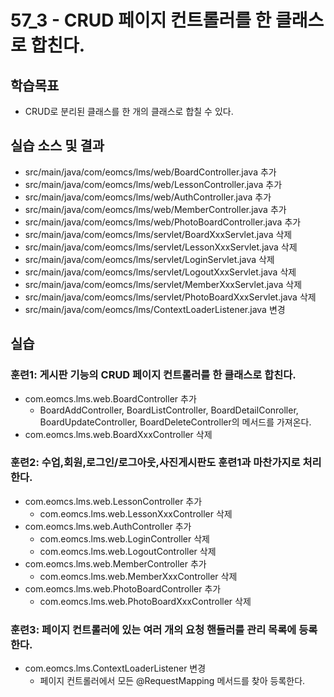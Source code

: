 # 57_3 - CRUD 페이지 컨트롤러를 한 클래스로 합친다.

## 학습목표

- CRUD로 분리된 클래스를 한 개의 클래스로 합칠 수 있다.


## 실습 소스 및 결과

- src/main/java/com/eomcs/lms/web/BoardController.java 추가
- src/main/java/com/eomcs/lms/web/LessonController.java 추가
- src/main/java/com/eomcs/lms/web/AuthController.java 추가
- src/main/java/com/eomcs/lms/web/MemberController.java 추가
- src/main/java/com/eomcs/lms/web/PhotoBoardController.java 추가
- src/main/java/com/eomcs/lms/servlet/BoardXxxServlet.java 삭제
- src/main/java/com/eomcs/lms/servlet/LessonXxxServlet.java 삭제
- src/main/java/com/eomcs/lms/servlet/LoginServlet.java 삭제
- src/main/java/com/eomcs/lms/servlet/LogoutXxxServlet.java 삭제
- src/main/java/com/eomcs/lms/servlet/MemberXxxServlet.java 삭제
- src/main/java/com/eomcs/lms/servlet/PhotoBoardXxxServlet.java 삭제
- src/main/java/com/eomcs/lms/ContextLoaderListener.java 변경

## 실습  

### 훈련1: 게시판 기능의 CRUD 페이지 컨트롤러를 한 클래스로 합친다.

- com.eomcs.lms.web.BoardController 추가
  - BoardAddController, BoardListController, BoardDetailConroller, 
    BoardUpdateController, BoardDeleteController의 메서드를 가져온다.
- com.eomcs.lms.web.BoardXxxController 삭제

### 훈련2: 수업,회원,로그인/로그아웃,사진게시판도 훈련1과 마찬가지로 처리한다.

- com.eomcs.lms.web.LessonController 추가
  - com.eomcs.lms.web.LessonXxxController 삭제
- com.eomcs.lms.web.AuthController 추가
  - com.eomcs.lms.web.LoginController 삭제
  - com.eomcs.lms.web.LogoutController 삭제
- com.eomcs.lms.web.MemberController 추가
  - com.eomcs.lms.web.MemberXxxController 삭제
- com.eomcs.lms.web.PhotoBoardController 추가
  - com.eomcs.lms.web.PhotoBoardXxxController 삭제

### 훈련3: 페이지 컨트롤러에 있는 여러 개의 요청 핸들러를 관리 목록에 등록한다.

- com.eomcs.lms.ContextLoaderListener 변경
  - 페이지 컨트롤러에서 모든 @RequestMapping 메서드를 찾아 등록한다.